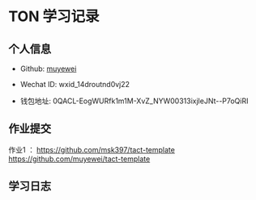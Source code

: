 # TON 学习记录

## 个人信息

* Github: [muyewei](https://github.com/muyewei)

* Wechat ID: wxid_14droutnd0vj22

* 钱包地址: 0QACL-EogWURfk1m1M-XvZ_NYW00313ixjleJNt--P7oQiRI

## 作业提交

作业1 ： [https://github.com/msk397/tact-template
](https://github.com/muyewei/tact-template)https://github.com/muyewei/tact-template

## 学习日志
